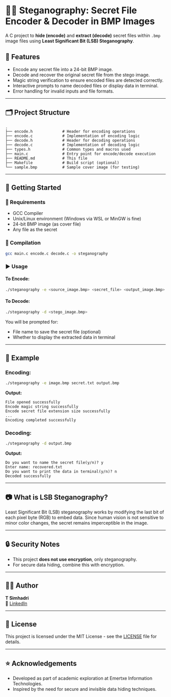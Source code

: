 # 🕵️‍♂️ Steganography: Secret File Encoder & Decoder in BMP Images

A C project to **hide (encode)** and **extract (decode)** secret files within `.bmp` image files using **Least Significant Bit (LSB) Steganography**.

## 📌 Features

- Encode any secret file into a 24-bit BMP image.
- Decode and recover the original secret file from the stego image.
- Magic string verification to ensure encoded files are detected correctly.
- Interactive prompts to name decoded files or display data in terminal.
- Error handling for invalid inputs and file formats.

---

## 🗂️ Project Structure

```
.
├── encode.h             # Header for encoding operations
├── encode.c             # Implementation of encoding logic
├── decode.h             # Header for decoding operations
├── decode.c             # Implementation of decoding logic
├── types.h              # Common types and macros used
├── main.c               # Entry point for encode/decode execution
├── README.md            # This file
├── Makefile             # Build script (optional)
└── sample.bmp           # Sample cover image (for testing)
```

---

## 🚀 Getting Started

### 🔧 Requirements

- GCC Compiler
- Unix/Linux environment (Windows via WSL or MinGW is fine)
- 24-bit BMP image (as cover file)
- Any file as the secret

### 🔨 Compilation

```bash
gcc main.c encode.c decode.c -o steganography
```

### ▶️ Usage

#### To Encode:

```bash
./steganography -e <source_image.bmp> <secret_file> <output_image.bmp>
```

#### To Decode:

```bash
./steganography -d <stego_image.bmp>
```

You will be prompted for:
- File name to save the secret file (optional)
- Whether to display the extracted data in terminal

---

## 📝 Example

### Encoding:

```bash
./steganography -e image.bmp secret.txt output.bmp
```

**Output:**
```
File opened successfully
Encode magic string successfully
Encode secret file extension size successfully
...
Encoding completed successfully
```

### Decoding:

```bash
./steganography -d output.bmp
```

**Output:**
```
Do you want to name the secret file(y/n)? y
Enter name: recovered.txt
Do you want to print the data in terminal(y/n)? n
Decoded successfully
```

---

## 📷 What is LSB Steganography?

Least Significant Bit (LSB) steganography works by modifying the last bit of each pixel byte (RGB) to embed data. Since human vision is not sensitive to minor color changes, the secret remains imperceptible in the image.

---

## 🔒 Security Notes

- This project **does not use encryption**, only steganography.
- For secure data hiding, combine this with encryption.

---

## 🙋‍♂️ Author

**T Simhadri**  
🔗 [LinkedIn](https://www.linkedin.com/in/thondlam-simhadri)

---

## 📃 License

This project is licensed under the MIT License - see the [LICENSE](LICENSE) file for details.

---

## ⭐ Acknowledgements

- Developed as part of academic exploration at Emertxe Information Technologies.
- Inspired by the need for secure and invisible data hiding techniques.
